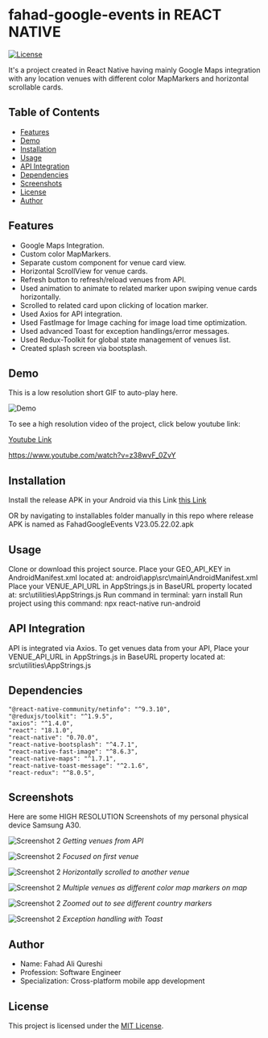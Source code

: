 # fahad-google-events in REACT NATIVE

[![License](https://img.shields.io/badge/license-MIT-blue.svg)](https://opensource.org/licenses/MIT)

It's a project created in React Native having mainly Google Maps integration with any location venues with different color MapMarkers and horizontal scrollable cards.

## Table of Contents

- [Features](#features)
- [Demo](#demo)
- [Installation](#installation)
- [Usage](#usage)
- [API Integration](#api-integration)
- [Dependencies](#dependencies)
- [Screenshots](#screenshots)
- [License](#license)
- [Author](#author)

## Features

- Google Maps Integration.
- Custom color MapMarkers.
- Separate custom component for venue card view.
- Horizontal ScrollView for venue cards.
- Refresh button to refresh/reload venues from API.
- Used animation to animate to related marker upon swiping venue cards horizontally.
- Scrolled to related card upon clicking of location marker.
- Used Axios for API integration.
- Used FastImage for Image caching for image load time optimization.
- Used advanced Toast for exception handlings/error messages.
- Used Redux-Toolkit for global state management of venues list.
- Created splash screen via bootsplash.

## Demo

This is a low resolution short GIF to auto-play here.

![Demo](gifs/LowResolutionGIF.gif)

To see a high resolution video of the project, click below youtube link:

[Youtube Link](https://www.youtube.com/watch?v=z38wvF_0ZvY)

https://www.youtube.com/watch?v=z38wvF_0ZvY

## Installation

Install the release APK in your Android via this Link [this Link](installables/FahadGoogleEvents%20V23.05.22.02.apk)

OR by navigating to installables folder manually in this repo where release APK is named as FahadGoogleEvents V23.05.22.02.apk

## Usage

Clone or download this project source.
Place your GEO_API_KEY in AndroidManifest.xml located at: android\app\src\main\AndroidManifest.xml
Place your VENUE_API_URL in AppStrings.js in BaseURL property located at: src\utilities\AppStrings.js
Run command in terminal: yarn install
Run project using this command: npx react-native run-android

## API Integration

API is integrated via Axios.
To get venues data from your API, Place your VENUE_API_URL in AppStrings.js in BaseURL property located at: src\utilities\AppStrings.js

## Dependencies

    "@react-native-community/netinfo": "^9.3.10",
    "@reduxjs/toolkit": "^1.9.5",
    "axios": "^1.4.0",
    "react": "18.1.0",
    "react-native": "0.70.0",
    "react-native-bootsplash": "^4.7.1",
    "react-native-fast-image": "^8.6.3",
    "react-native-maps": "^1.7.1",
    "react-native-toast-message": "^2.1.6",
    "react-redux": "^8.0.5",

## Screenshots

Here are some HIGH RESOLUTION Screenshots of my personal physical device Samsung A30.

![Screenshot 2](screenshots/Screenshot_20230522-023945_FahadGoogleEvents.jpg)
_Getting venues from API_

![Screenshot 2](screenshots/Screenshot_20230522-023957_FahadGoogleEvents.jpg)
_Focused on first venue_

![Screenshot 2](screenshots/Screenshot_20230522-024050_FahadGoogleEvents.jpg)
_Horizontally scrolled to another venue_

![Screenshot 2](screenshots/Screenshot_20230522-024110_FahadGoogleEvents.jpg)
_Multiple venues as different color map markers on map_

![Screenshot 2](screenshots/Screenshot_20230522-024158_FahadGoogleEvents.jpg)
_Zoomed out to see different country markers_

![Screenshot 2](screenshots/Screenshot_20230522-024224_FahadGoogleEvents.jpg)
_Exception handling with Toast_

## Author

- Name: Fahad Ali Qureshi
- Profession: Software Engineer
- Specialization: Cross-platform mobile app development

## License

This project is licensed under the [MIT License](LICENSE.md).
